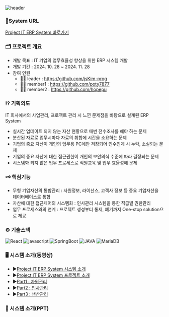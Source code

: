 ![header](https://capsule-render.vercel.app/api?type=rect&height=120&color=0:00CCDD,100:378CE7&text=Project%20IT&reversal=false&fontSize=55&fontColor=FFFFFF&desc=IT%20기업의%20업무효율성%20향상을%20위한%20ERP%20시스템&descSize=15&descAlignY=80&fontAlign=50&fontAlignY=39) 
### 🔗System URL 
[Project IT ERP System 바로가기](http://mbc-webcloud.iptime.org:3000/)

### 🗂️ 프로젝트 개요
* 개발 목표 : IT 기업의 업무효율성 향상을 위한 ERP 시스템 개발
* 개발 기간 : 2024. 10. 28 ~ 2024. 11. 28
* 참여 인원
  - 🙍‍♀️ leader : https://github.com/jsKim-prog
  - 🙎‍♂️ member1 : https://github.com/poty7877
  - 🙍‍♂️ member2 : https://github.com/hopepu


### ⁉️ 기획의도 
IT 회사에서의 사업관리, 프로젝트 관리 시 느낀 문제점을 바탕으로 설계된 ERP System
* 실시간 업데이트 되지 않는 자산 현황으로 매번 전수조사를 해야 하는 문제 
* 분산된 자료로 업무시마다 자료의 취합에 시간을 소요하는 문제 
* 기업의 중요 자산이 개인의 업무용 PC에만 저장되어 인수인계 시 누락, 소실되는 문제 
* 기업의 중요 자산에 대한 접근권한이 개인의 보안의식 수준에 따라 결정되는 문제 
* 시스템화 되지 않은 업무 프로세스로 직원교육 및 업무 효율성에 문제 

### 🗝️ 핵심기능
* 무형 기업자산의 통합관리 : 사원정보, 라이선스, 고객사 정보 등 중요 기업자산을 데이터베이스로 통합
* 자산에 대한 접근제어의 시스템화 : 인사관리 시스템을 통한 직급별 권한관리
* 업무 프로세스와의 연계 : 프로젝트 생성부터 통제, 폐기까지 One-stop solution으로 제공

### ⚙️ 기술스택
![React](https://img.shields.io/badge/React-001A6E?style=for-the-badge&logo=react)
![javascript](https://img.shields.io/badge/javascript-074799?style=for-the-badge&logo=javascript)
![SpringBoot](https://img.shields.io/badge/SpringBoot-001A6E?style=for-the-badge&logo=SpringBoot)
![JAVA](https://img.shields.io/badge/JAVA-074799?style=for-the-badge&logo=java)
![MariaDB](https://img.shields.io/badge/MariaDB-009990?style=for-the-badge&logo=mariaDB)

### 🖥️ 시스템 소개(동영상)
* ▶️[Project IT ERP System 시스템 소개](https://youtu.be/QT4YqXozDk4 )
* ▶️[Project IT ERP System 프로젝트 소개](https://youtu.be/poxXkw1LAxo)
* ▶️[Part1 : 자원관리](https://youtu.be/J79f95sYelY)
* ▶️[Part2 : 인사관리](https://youtu.be/i0dzts4lq3c)
* ▶️[Part3 : 생산관리](https://youtu.be/CqbydysyuGA)

### 📁 시스템 소개(PPT)





  



